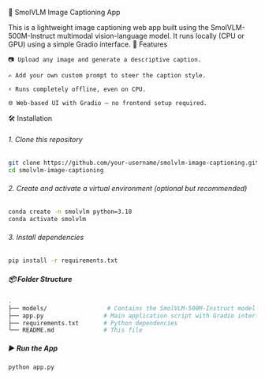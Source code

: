 🧠 SmolVLM Image Captioning App

This is a lightweight image captioning web app built using the SmolVLM-500M-Instruct multimodal vision-language model. It runs locally (CPU or GPU) using a simple Gradio interface.
🚀 Features

    📷 Upload any image and generate a descriptive caption.

    ✍️ Add your own custom prompt to steer the caption style.

    ⚡ Runs completely offline, even on CPU.

    🌐 Web-based UI with Gradio – no frontend setup required.

🛠️ Installation
###### 1. Clone this repository
```bash
git clone https://github.com/your-username/smolvlm-image-captioning.git
cd smolvlm-image-captioning
```
###### 2. Create and activate a virtual environment (optional but recommended)
```bash
conda create -n smolvlm python=3.10
conda activate smolvlm
```
###### 3. Install dependencies
```bash
pip install -r requirements.txt
```
##### 📦 Folder Structure
```bash
.
├── models/                 # Contains the SmolVLM-500M-Instruct model (downloaded locally)
├── app.py                 # Main application script with Gradio interface
├── requirements.txt       # Python dependencies
└── README.md              # This file
```
##### ▶️ Run the App
```bash
python app.py
```
